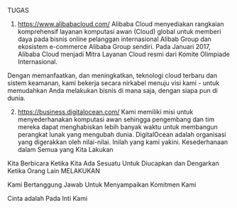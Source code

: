 TUGAS
1. https://www.alibabacloud.com/
Alibaba Cloud menyediakan rangkaian komprehensif layanan komputasi awan (Cloud) global untuk memberi daya pada bisnis online pelanggan internasional Alibab Group dan ekosistem e-commerce Alibaba Group sendiri. Pada Januari 2017, Alibaba Cloud menjadi Mitra Layanan Cloud resmi dari Komite Olimpiade Internasional.

Dengan memanfaatkan, dan meningkatkan, teknologi cloud terbaru dan sistem keamanan, kami bekerja secara nirkabel menuju visi kami - untuk memudahkan Anda melakukan bisnis di mana saja, dengan siapa pun di dunia.

2. https://business.digitalocean.com/
Kami memiliki misi untuk menyederhanakan komputasi awan sehingga pengembang dan tim mereka dapat menghabiskan lebih banyak waktu untuk membangun perangkat lunak yang mengubah dunia.
DigitalOcean adalah organisasi yang digerakkan oleh nilai-nilai. Inilah yang kami yakini.
Kesederhanaan dalam Semua yang Kita Lakukan

Kita Berbicara Ketika Kita Ada Sesuatu Untuk Diucapkan dan Dengarkan Ketika Orang Lain MELAKUKAN

Kami Bertanggung Jawab Untuk Menyampaikan Komitmen Kami

Cinta adalah Pada Inti Kami